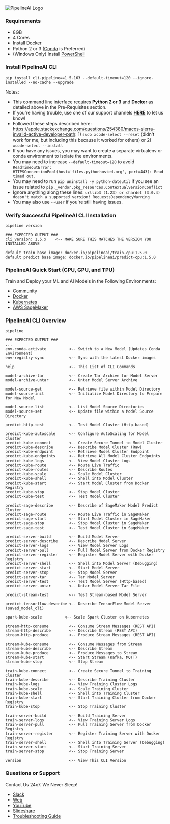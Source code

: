 ![PipelineAI Logo](http://pipeline.ai/assets/img/logo/pipelineai-split-black-258x62.png)

### Requirements
* 8GB
* 4 Cores
* Install [Docker](https://www.docker.com/community-edition#/download)
* Python 2 or 3 ([Conda](https://conda.io/docs/install/quick.html) is Preferred)
* (Windows Only) Install [PowerShell](https://github.com/PowerShell/PowerShell/tree/master/docs/installation) 

### Install PipelineAI CLI
```
pip install cli-pipeline==1.5.163 --default-timeout=120 --ignore-installed --no-cache --upgrade
```
Notes: 
* This command line interface requires **Python 2 or 3** and **Docker** as detailed above in the Pre-Requisites section.
* If you're having trouble, use one of our support channels [**HERE**](/docs/troubleshooting) to let us know!
* Followed these steps described here: https://apple.stackexchange.com/questions/254380/macos-sierra-invalid-active-developer-path:  1) `sudo xcode-select --reset` (didn't work for me, but including this because it worked for others) or 2) `xcode-select --install`
* If you have any issues, you may want to create a separate virtualenv or conda environment to isolate the environments.
* You may need to increase `--default-timeout=120` to avoid `ReadTimeoutError: HTTPSConnectionPool(host='files.pythonhosted.org', port=443): Read timed out.`
* You may need to run `pip uninstall -y python-dateutil` if you see an issue related to `pip._vendor.pkg_resources.ContextualVersionConflict`
* Ignore anything along these lines: `urllib3 (1.23) or chardet (3.0.4) doesn't match a supported version! RequestsDependencyWarning`
* You may also use `--user` if you're still having issues.

### Verify Successful PipelineAI CLI Installation
```
pipeline version

### EXPECTED OUTPUT ###
cli_version: 1.5.x    <-- MAKE SURE THIS MATCHES THE VERSION YOU INSTALLED ABOVE

default train base image: docker.io/pipelineai/train-cpu:1.5.0     
default predict base image: docker.io/pipelineai/predict-cpu:1.5.0 
```

### PipelineAI Quick Start (CPU, GPU, and TPU)
Train and Deploy your ML and AI Models in the Following Environments:
* [Community](/docs/quickstart/community)
* [Docker](/docs/quickstart/docker)
* [Kubernetes](/docs/quickstart/kubernetes)
* [AWS SageMaker](/docs/quickstart/sagemaker)

### PipelineAI CLI Overview
```
pipeline

### EXPECTED OUTPUT ###
...
env-conda-activate          <-- Switch to a New Model (Updates Conda Environment)
env-registry-sync           <-- Sync with the latest Docker images

help                        <-- This List of CLI Commands

model-archive-tar           <-- Create Tar Archive for Model Server
model-archive-untar         <-- Untar Model Server Archive

model-source-get            <-- Retrieve file within Model Directory
model-source-init           <-- Initialize Model Directory to Prepare for New Model

model-source-list           <-- List Model Source Directories 
model-source-set            <-- Update file within a Model Source Directory

predict-http-test           <-- Test Model Cluster (Http-based)

predict-kube-autoscale      <-- Configure AutoScaling for Model Cluster
predict-kube-connect        <-- Create Secure Tunnel to Model Cluster 
predict-kube-describe       <-- Describe Model Cluster (Raw)
predict-kube-endpoint       <-- Retrieve Model Cluster Endpoint 
predict-kube-endpoints      <-- Retrieve All Model Cluster Endpoints
predict-kube-logs           <-- View Model Cluster Logs 
predict-kube-route          <-- Route Live Traffic  
predict-kube-routes         <-- Describe Routes
predict-kube-scale          <-- Scale Model Cluster
predict-kube-shell          <-- Shell into Model Cluster
predict-kube-start          <-- Start Model Cluster from Docker Registry
predict-kube-stop           <-- Stop Model Cluster
predict-kube-test           <-- Test Model Cluster

predict-sage-describe       <-- Describe of SageMaker Model Predict Cluster
predict-sage-route          <-- Route Live Traffic in SageMaker
predict-sage-start          <-- Start Model Cluster in SageMaker
predict-sage-stop           <-- Stop Model Cluster in SageMaker
predict-sage-test           <-- Test Model Cluster in SageMaker

predict-server-build        <-- Build Model Server
predict-server-describe     <-- Describe Model Server
predict-server-logs         <-- View Model Server Logs
predict-server-pull         <-- Pull Model Server from Docker Registry
predict-server-register     <-- Register Model Server with Docker Registry
predict-server-shell        <-- Shell into Model Server (Debugging)
predict-server-start        <-- Start Model Server
predict-server-stop         <-- Stop Model Server
predict-server-tar          <-- Tar Model Server
predict-server-test         <-- Test Model Server (Http-based)
predict-server-untar        <-- Untar Model Server Tar File

predict-stream-test         <-- Test Stream-based Model Server

predict-tensorflow-describe <-- Describe TensorFlow Model Server (saved_model_cli)

spark-kube-scale          <-- Scale Spark Cluster on Kubernetes

stream-http-consume         <-- Consume Stream Messages (REST API)
stream-http-describe        <-- Describe Stream (REST API)
stream-http-produce         <-- Produce Stream Messages (REST API)

stream-kube-consume         <-- Consume Messages from Stream
stream-kube-describe        <-- Describe Stream
stream-kube-produce         <-- Produce Messages to Stream
stream-kube-start           <-- Start Stream (Kafka, MQTT)
stream-kube-stop            <-- Stop Stream

train-kube-connect          <-- Create Secure Tunnel to Training Cluster
train-kube-describe         <-- Describe Training Cluster
train-kube-logs             <-- View Training Cluster Logs
train-kube-scale            <-- Scale Training Cluster
train-kube-shell            <-- Shell into Training Cluster
train-kube-start            <-- Start Training Cluster from Docker Registry
train-kube-stop             <-- Stop Training Cluster

train-server-build          <-- Build Training Server
train-server-logs           <-- View Training Server Logs
train-server-pull           <-- Pull Training Server from Docker Registry
train-server-register       <-- Register Training Server with Docker Registry
train-server-shell          <-- Shell into Training Server (Debugging)
train-server-start          <-- Start Training Server
train-server-stop           <-- Stop Training Server

version                     <-- View This CLI Version
```

### Questions or Support
Contact Us 24x7.  We Never Sleep!
* [Slack](https://joinslack.pipeline.ai)
* [Web](https://support.pipeline.ai)
* [YouTube](https://youtube.pipeline.ai)
* [Slideshare](https://slideshare.pipeline.ai)
* [Troubleshooting Guide](/docs/troubleshooting)
